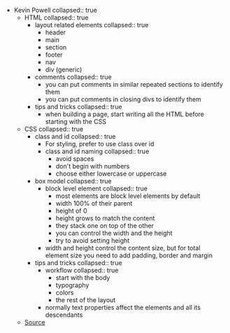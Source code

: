 - Kevin Powell
  collapsed:: true
	- HTML
	  collapsed:: true
		- layout related elements
		  collapsed:: true
			- header
			- main
			- section
			- footer
			- nav
			- div (generic)
		- comments
		  collapsed:: true
			- you can put comments in similar repeated sections to identify them
			- you can put comments in closing divs to identify them
		- tips and tricks
		  collapsed:: true
			- when building a page, start writing all the HTML before starting with the CSS
	- CSS
	  collapsed:: true
		- class and id
		  collapsed:: true
			- For styling, prefer to use class over id
			- class and id naming
			  collapsed:: true
				- avoid spaces
				- don't begin with numbers
				- choose either lowercase or uppercase
		- box model
		  collapsed:: true
			- block level element
			  collapsed:: true
				- most elements are block level elements by default
				- width 100% of their parent
				- height of 0
				- height grows to match the content
				- they stack one on top of the other
				- you can control the width and the height
				- try to avoid setting height
			- width and height control the content size, but for total element size you need to add padding, border and margin
		- tips and tricks
		  collapsed:: true
			- workflow
			  collapsed:: true
				- start with the body
				- typography
				- colors
				- the rest of the layout
			- normally text properties affect the elements and all its descendants
	- [Source](https://scrimba.com/html-css-crash-course-c02l)